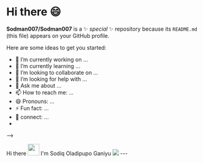 # Hi there 😄

**Sodman007/Sodman007** is a ✨ _special_ ✨ repository because its `README.md` (this file) appears on your GitHub profile.

Here are some ideas to get you started:

- 🔭 I’m currently working on ...
- 🌱 I’m currently learning ...
- 👯 I’m looking to collaborate on ...
- 🤔 I’m looking for help with ...
- 💬 Ask me about ...
- 📫 How to reach me: ...
- 😄 Pronouns: ...
- ⚡ Fun fact: ... 
- 👯 connect: ...
- 
-->
<div id="badrges">
</div>
Hi there
<img src="https://media.giphy.com/media/hvRJCLFzcasrR4ia7z/giphy.gif" width="30px"/> I'm Sodiq Oladipupo Ganiyu
</h1>
  <a href="https://www.github.com/Sodman007" target="_blank" rel="noreferrer"><img src="https://img.shields.io/github/followers/Sodman007?logo=github&style=for-the-badge&color=ec4899&labelColor=1c1917" /></a>
</div>
---

